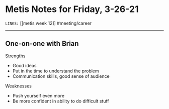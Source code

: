 # Metis Notes for Friday, 3-26-21
`LINKS:` [[metis week 12]]
#meeting/career

---
## One-on-one with Brian
Strengths
- Good ideas
- Put in the time to understand the problem
- Communication skills, good sense of audience

Weaknesses
- Push yourself even more
- Be more confident in ability to do difficult stuff